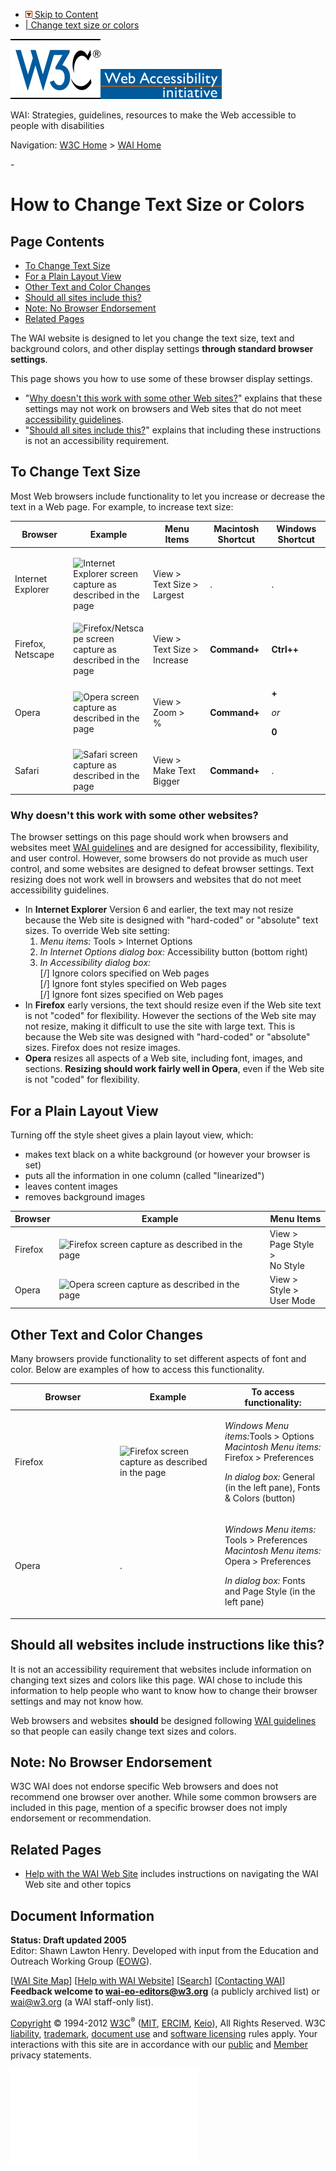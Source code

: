 -   [![](/Icons/downinpage.png) Skip to Content](#skip)
-   [| Change text size or colors](/WAI/changedesign.html)

[![W3C logo](/Icons/w3c_home)](http://www.w3.org/ "W3C Home")[![Web Accessibility initiative](/WAI/images/wai-temp)](http://www.w3.org/WAI/ "WAI Home")

WAI: Strategies, guidelines, resources to make the Web accessible to people with disabilities

Navigation: [W3C Home](http://www.w3.org/) &gt; [WAI Home](http://www.w3.org/WAI/)

<span id="skip">-</span>

How to Change Text Size or Colors
=================================

Page Contents
-------------

-   [To Change Text Size](#text)
-   [For a Plain Layout View](#nocss)
-   [Other Text and Color Changes](#disable)
-   [Should all sites include this?](#alldoit)
-   [Note: No Browser Endorsement](#disclaimer)
-   [Related Pages](#related)

The WAI website is designed to let you change the text size, text and background colors, and other display settings **through standard browser settings**.

This page shows you how to use some of these browser display settings.

-   "[Why doesn't this work with some other Web sites?](#notworky)" explains that these settings may not work on browsers and Web sites that do not meet [accessibility guidelines](guid-tech).
-   "[Should all sites include this?](#alldoit)" explains that including these instructions is not an accessibility requirement.

<span id="text">To Change Text Size</span>
------------------------------------------

Most Web browsers include functionality to let you increase or decrease the text in a Web page. For example, to increase text size:

<table><colgroup><col style="width: 20%" /><col style="width: 20%" /><col style="width: 20%" /><col style="width: 20%" /><col style="width: 20%" /></colgroup><thead><tr class="header"><th>Browser</th><th>Example</th><th>Menu Items</th><th><strong>Macintosh Shortcut</strong></th><th><strong>Windows Shortcut</strong></th></tr></thead><tbody><tr class="odd"><td>Internet Explorer</td><td><p><img src="about/textsize-ie.png" alt="Internet Explorer screen capture as described in the page" class="border1c60" /><br />
</p></td><td>View &gt;<br />
Text Size &gt;<br />
Largest</td><td>.</td><td>.</td></tr><tr class="even"><td>Firefox,<br />
Netscape</td><td><img src="about/textsize-mozilla.png" alt="Firefox/Netscape screen capture as described in the page" class="border1c60" /><br />
</td><td>View &gt;<br />
Text Size &gt;<br />
Increase</td><td><strong>Command+</strong></td><td><strong>Ctrl++</strong></td></tr><tr class="odd"><td>Opera</td><td><img src="about/textsize-opera.png" alt="Opera screen capture as described in the page" class="border1c60" /><br />
</td><td>View &gt;<br />
Zoom &gt;<br />
%</td><td><p><strong>Command+</strong></p></td><td><p><strong>+</strong></p><p><em>or</em></p><p><strong>0</strong></p></td></tr><tr class="even"><td>Safari</td><td><img src="about/textsize-safari.png" alt="Safari screen capture as described in the page" class="border1c60" /></td><td>View &gt;<br />
Make Text Bigger</td><td><strong>Command+</strong></td><td>.</td></tr></tbody></table>

### <span id="notworky"></span>Why doesn't this work with some other websites?

The browser settings on this page should work when browsers and websites meet [WAI guidelines](guid-tech) and are designed for accessibility, flexibility, and user control. However, some browsers do not provide as much user control, and some websites are designed to defeat browser settings. Text resizing does not work well in browsers and websites that do not meet accessibility guidelines.

-   In **Internet Explorer** Version 6 and earlier, the text may not resize because the Web site is designed with "hard-coded" or "absolute" text sizes. To override Web site setting:
    1.  *Menu items:* Tools &gt; Internet Options
    2.  *In Internet Options dialog box:* Accessibility button (bottom right)
    3.  *In Accessibility dialog box:*  
        \[/\] Ignore colors specified on Web pages  
        \[/\] Ignore font styles specified on Web pages  
        \[/\] Ignore font sizes specified on Web pages
-   In **Firefox** early versions, the text should resize even if the Web site text is not "coded" for flexibility. However the sections of the Web site may not resize, making it difficult to use the site with large text. This is because the Web site was designed with "hard-coded" or "absolute" sizes. Firefox does not resize images.
-   **Opera** resizes all aspects of a Web site, including font, images, and sections. **Resizing should work fairly well in Opera**, even if the Web site is not "coded" for flexibility.

<span id="nocss">For a Plain Layout View</span>
-----------------------------------------------

Turning off the style sheet gives a plain layout view, which:

-   makes text black on a white background (or however your browser is set)
-   puts all the information in one column (called "linearized")
-   leaves content images
-   removes background images

<table><thead><tr class="header"><th>Browser</th><th>Example</th><th>Menu Items</th></tr></thead><tbody><tr class="odd"><td>Firefox</td><td><img src="about/plainlayout-firefox-mac.png" alt="Firefox screen capture as described in the page" class="border1c60" /></td><td>View &gt;<br />
Page Style &gt;<br />
No Style</td></tr><tr class="even"><td>Opera</td><td><img src="about/plainlayout-opera-mac.png" alt="Opera screen capture as described in the page" class="border1c60" /></td><td>View &gt;<br />
Style &gt;<br />
User Mode</td></tr></tbody></table>

<span id="disable">Other Text and Color Changes</span>
------------------------------------------------------

Many browsers provide functionality to set different aspects of font and color. Below are examples of how to access this functionality.

<table><colgroup><col style="width: 33%" /><col style="width: 33%" /><col style="width: 33%" /></colgroup><thead><tr class="header"><th>Browser</th><th>Example</th><th>To access functionality:</th></tr></thead><tbody><tr class="odd"><td>Firefox</td><td><img src="about/other-firefox-mac.png" alt="Firefox screen capture as described in the page" class="border1c60" /></td><td><p><em>Windows Menu items:</em>Tools &gt; Options<br />
<em>Macintosh Menu items:</em> Firefox &gt; Preferences</p><p><em>In dialog box:</em> General (in the left pane), Fonts &amp; Colors (button)</p></td></tr><tr class="even"><td>Opera</td><td>.</td><td><p><em>Windows Menu items:</em> Tools &gt; Preferences<br />
<em>Macintosh Menu items:</em> Opera &gt; Preferences</p><p><em>In dialog box:</em> Fonts and Page Style (in the left pane)</p></td></tr></tbody></table>

<span id="alldoit">Should all websites include instructions like this?</span>
-----------------------------------------------------------------------------

It is not an accessibility requirement that websites include information on changing text sizes and colors like this page. WAI chose to include this information to help people who want to know how to change their browser settings and may not know how.

Web browsers and websites **should** be designed following [WAI guidelines](guid-tech) so that people can easily change text sizes and colors.

<span id="disclaimer">Note: No Browser Endorsement</span>
---------------------------------------------------------

W3C WAI does not endorse specific Web browsers and does not recommend one browser over another. While some common browsers are included in this page, mention of a specific browser does not imply endorsement or recommendation.

<span id="related">Related Pages</span>
---------------------------------------

-   [Help with the WAI Web Site](sitehelp) includes instructions on navigating the WAI Web site and other topics

Document Information
--------------------

**Status: Draft updated 2005**  
Editor: Shawn Lawton Henry. Developed with input from the Education and Outreach Working Group ([EOWG](/WAI/EO/)).

\[[WAI Site Map](http://www.w3.org/WAI/sitemap.html)\] \[[Help with WAI Website](http://www.w3.org/WAI/sitehelp.html)\] \[[Search](http://www.w3.org/WAI/search.php)\] \[[Contacting WAI](/WAI/contacts)\]  
**Feedback welcome to <wai-eo-editors@w3.org>** (a publicly archived list) or <wai@w3.org> (a WAI staff-only list).

[Copyright](/Consortium/Legal/ipr-notice#Copyright) © 1994-2012 [W3C](/)<sup>®</sup> ([MIT](http://www.csail.mit.edu/), [ERCIM](http://www.ercim.org/), [Keio](http://www.keio.ac.jp/)), All Rights Reserved. W3C [liability](/Consortium/Legal/ipr-notice#Legal_Disclaimer), [trademark](/Consortium/Legal/ipr-notice#W3C_Trademarks), [document use](/Consortium/Legal/copyright-documents) and [software licensing](/Consortium/Legal/copyright-software) rules apply. Your interactions with this site are in accordance with our [public](/Consortium/Legal/privacy-statement#Public) and [Member](/Consortium/Legal/privacy-statement#Members) privacy statements.

![](//www.w3.org/analytics/piwik/piwik.php?idsite=328)
